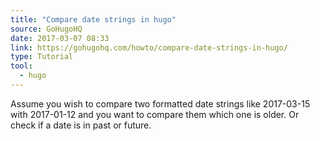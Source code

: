 ```yaml
---
title: "Compare date strings in hugo"
source: GoHugoHQ
date: 2017-03-07 08:33
link: https://gohugohq.com/howto/compare-date-strings-in-hugo/
type: Tutorial
tool:
  - hugo
---
```

Assume you wish to compare two formatted date strings like 2017-03-15 with 2017-01-12 and you want to compare them which one is older. Or check if a date is in past or future.


